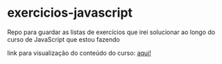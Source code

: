 # exercicios-javascript

Repo para guardar as listas de exercícios que irei solucionar ao longo do curso de JavaScript que estou fazendo

link para visualização do conteúdo do curso:
<a href="https://www.udemy.com/course/curso-web/">
  aqui!
</a>
